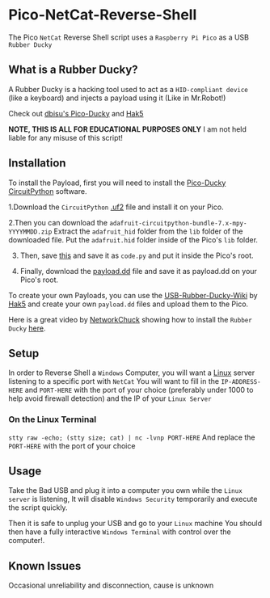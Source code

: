 # Pico-NetCat-Reverse-Shell

The Pico `NetCat` Reverse Shell script uses a `Raspberry Pi Pico` as a USB `Rubber Ducky`

## What is a Rubber Ducky?

A Rubber Ducky is a hacking tool used to act as a `HID-compliant device` (like a keyboard) and injects a payload using it (Like in Mr.Robot!)

Check out [dbisu's Pico-Ducky](https://github.com/dbisu/pico-ducky) and [Hak5](https://shop.hak5.org/)

**NOTE, THIS IS ALL FOR EDUCATIONAL PURPOSES ONLY**
I am not held liable for any misuse of this script!

## Installation

To install the Payload, first you will need to install the [Pico-Ducky](https://github.com/dbisu/pico-ducky) [CircuitPython](https://circuitpython.org/) software.

1.Download the `CircuitPython` [.uf2](https://circuitpython.org/board/raspberry_pi_pico/) file and install it on your Pico.

2.Then you can download the `adafruit-circuitpython-bundle-7.x-mpy-YYYYMMDD.zip`
Extract the `adafruit_hid` folder from the `lib` folder of the downloaded file.
Put the `adafruit.hid` folder inside of the Pico's `lib` folder.

3. Then, save [this](https://raw.githubusercontent.com/dbisu/pico-ducky/main/duckyinpython.py) and save it as `code.py` and put it inside the Pico's root.

4. Finally, download the [payload.dd](https://github.com/TeaPixl/Pico-NetCat-Reverse-Shell/blob/main/payload.dd) file and save it as payload.dd on your Pico's root.

To create your own Payloads, you can use the [USB-Rubber-Ducky-Wiki](https://github.com/hak5darren/USB-Rubber-Ducky/wiki/Duckyscript) by [Hak5](https://shop.hak5.org/) and create your own `payload.dd` files and upload them to the Pico.

Here is a great video by [NetworkChuck](https://www.youtube.com/c/NetworkChuck/featured) showing how to install the `Rubber Ducky` [here](https://www.youtube.com/watch?v=e_f9p-_JWZw&ab_channel=NetworkChuck).

## Setup

In order to Reverse Shell a `Windows` Computer, you will want a [Linux](https://en.wikipedia.org/wiki/Linux) server listening to a specific port with `NetCat`
You will want to fill in the `IP-ADDRESS-HERE` and `PORT-HERE` with the port of your choice (preferably under 1000 to help avoid firewall detection) and the IP of your `Linux Server`

### On the Linux Terminal

```stty raw -echo; (stty size; cat) | nc -lvnp PORT-HERE```
And replace the `PORT-HERE` with the port of your choice

## Usage
Take the Bad USB and plug it into a computer you own while the `Linux server` is listening,
It will disable `Windows Security` temporarily and execute the script quickly.

Then it is safe to unplug your USB and go to your `Linux` machine
You should then have a fully interactive `Windows Terminal` with control over the computer!.

## Known Issues
Occasional unreliability and disconnection, cause is unknown
